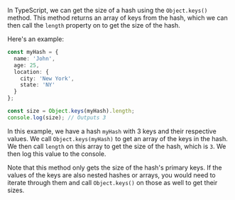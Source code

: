 In TypeScript, we can get the size of a hash using the `Object.keys()` method. This method returns an array of keys from the hash, which we can then call the `length` property on to get the size of the hash.

Here's an example:

```typescript
const myHash = {
  name: 'John',
  age: 25,
  location: {
    city: 'New York',
    state: 'NY'
  }
};

const size = Object.keys(myHash).length;
console.log(size); // Outputs 3
```

In this example, we have a hash `myHash` with 3 keys and their respective values. We call `Object.keys(myHash)` to get an array of the keys in the hash. We then call `length` on this array to get the size of the hash, which is `3`. We then log this value to the console.

Note that this method only gets the size of the hash's primary keys. If the values of the keys are also nested hashes or arrays, you would need to iterate through them and call `Object.keys()` on those as well to get their sizes.